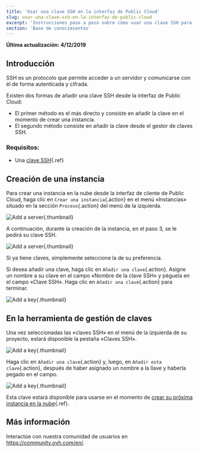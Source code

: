 ```yaml
---
title: 'Usar una clave SSH en la interfaz de Public Cloud'
slug: usar-una-clave-ssh-en-la-interfaz-de-public-cloud
excerpt: 'Instrucciones paso a paso sobre cómo usar una clave SSH para simplificar el acceso a los servidores en la nube'
section: 'Base de conocimientos'
---
```


**Última actualización: 4/12/2019**

## Introducción
SSH es un protocolo que permite acceder a un servidor y comunicarse con él de forma autenticada y cifrada.

Existen dos formas de añadir una clave SSH desde la interfaz de Public Cloud:

- El primer método es el más directo y consiste en añadir la clave en el momento de crear una instancia.
- El segundo método consiste en añadir la clave desde el gestor de claves SSH.


### Requisitos:
- Una [clave SSH](../crear-llave-ssh/){.ref}


## Creación de una instancia
Para crear una instancia en la nube desde la interfaz de cliente de Public Cloud, haga clic en `Crear una instancia`{.action} en el menú «Instancias» situado en la sección `Proceso`{.action} del menú de la izquierda.

![Add a server](images/compute.png){.thumbnail}

A continuación, durante la creación de la instancia, en el paso 3, se le pedirá su clave SSH.

![Add a server](images/selectkey.png){.thumbnail}

Si ya tiene claves, simplemente seleccione la de su preferencia.

Si desea añadir una clave, haga clic en `Añadir una clave`{.action}. Asigne un nombre a su clave en el campo «Nombre de la clave SSH» y péguela en el campo «Clave SSH». Haga clic en `Añadir una clave`{.action} para terminar.

![Add a key](images/addkey.png){.thumbnail}

## En la herramienta de gestión de claves

Una vez seleccionadas las «claves SSH» en el menú de la izquierda de su proyecto, estará disponible la pestaña «Claves SSH».

![Add a key](images/addkeymenu.png){.thumbnail}

Haga clic en `Añadir una clave`{.action} y, luego, en `Añadir esta clave`{.action}, después de haber asignado un nombre a la llave y haberla pegado en el campo.

![Add a key](images/addkeymenu1.png){.thumbnail}

Esta clave estará disponible para usarse en el momento de [crear su próxima instancia en la nube](../crear_una_instancia_desde_el_area_de_cliente_de_ovh){.ref}.

## Más información

Interactúe con nuestra comunidad de usuarios en <https://community.ovh.com/en/>.
